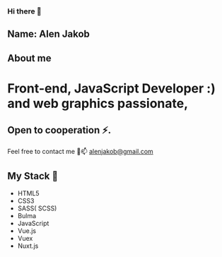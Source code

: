 ### Hi there 👋

## Name: Alen Jakob

## About me 

# Front-end, JavaScript Developer :) and web graphics passionate,  

## Open to cooperation ⚡.

Feel free to contact me 💬📫 alenjakob@gmail.com

## My Stack 🌱

- HTML5
- CSS3
- SASS( SCSS)
- Bulma
- JavaScript
- Vue.js
- Vuex
- Nuxt.js




<!--
**AlenJakob/AlenJakob** is a ✨ _special_ ✨ repository because its `README.md` (this file) appears on your GitHub profile.

Here are some ideas to get you started:

- 🔭 I’m currently working on ...
- 🌱 I’m currently learning ...
- 👯 I’m looking to collaborate on ...
- 🤔 I’m looking for help with ...
- 💬 Ask me about ...
- 📫 How to reach me: ...
- 😄 Pronouns: ...
- ⚡ Fun fact: ...
-->
